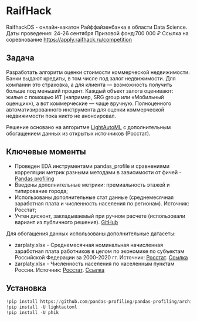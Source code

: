 # RaifHack
RaifhackDS - онлайн-хакатон Райффайзенбанка в области Data Science. 
Даты проведения: 24-26 сентября
Призовой фонд:700 000 ₽
Ссылка на соревнование https://apply.raifhack.ru/competition

## Задача

Разработать алгоритм оценки стоимости коммерческой недвижимости.
Банки выдают кредиты, в том числе под залог недвижимости. Для компании это страховка, а для клиента — возможность получить больше под меньший процент. Каждый объект залога оценивают: жилые с помощью ИТ (например, SRG group или «Мобильный оценщик»), а вот коммерческие — чаще вручную. Полноценного автоматизированного инструмента для оценки коммерческой недвижимости пока никто не анонсировал.

Решение основано на алгоритме [LightAutoML](https://github.com/sberbank-ai-lab/LightAutoML) с дополнительным обогащением данных из открытых источников (Росстат).  

## Ключевые моменты
- Проведен EDA инструментами pandas_profile и сравнениями корреляции метрик разными методами в зависимости от фичей  - 
[Pandas profiling](https://drive.google.com/file/d/1xQl3LvpX9J0G6gJoaBjzRcBFKZi6QZXz/view?usp=sharing)
- Введены дополнительные метрики: премиальность этажей и типирование города;
- Использованы дополнительные стат данные (среднемесячная заработная плата и численность населения по регионам). Источник: Росстат;
- Учтен дисконт, закладываемый при ручном расчете (использовали вариант из публичного решения). [GitHub](https://github.com/BatyaZhizni/Raifhack-DS)


Для обогащения данных использованы дополнительные датасеты:


- zarplaty.xlsx - Среднемесячная номинальная начисленная заработная плата работников в целом по экономике по субъектам Российской Федерации за 2000-2020 гг. Источник: [Росстат](https://rosstat.gov.ru/labor_market_employment_salaries).
[Ссылка](https://docs.google.com/spreadsheets/d/1S1ORmz2W4QTG-d8odUOqT6Czu21NF2Vw/edit?usp=sharing&ouid=108685579276627434305&rtpof=true&sd=true)
- zarplaty.xlsx - Численность населения по населенным пунктам России. Источник: [Росстат](https://rosstat.gov.ru/folder/12781). [Ссылка](https://drive.google.com/file/d/19hJI_zlTZboxSh_JwPrWt8vYx9lkNlM0/view?usp=sharing)


## Установка

```python
!pip install https://github.com/pandas-profiling/pandas-profiling/archive/master.zip
!pip install -U lightautoml
!pip install -U phik
```
